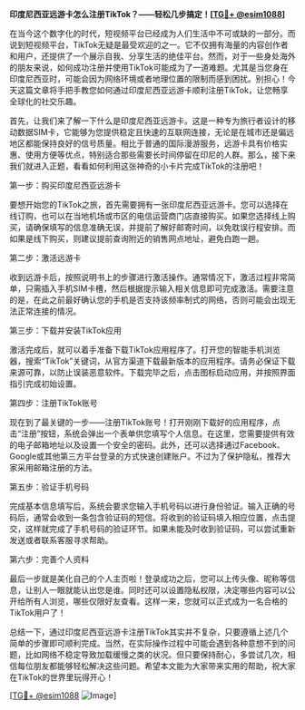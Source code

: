 **印度尼西亚远游卡怎么注册TikTok？——轻松几步搞定！[[TG💪+ @esim1088](https://t.me/s/esim1088)]**

在当今这个数字化的时代，短视频平台已经成为人们生活中不可或缺的一部分。而说到短视频平台，TikTok无疑是最受欢迎的之一。它不仅拥有海量的内容创作者和用户，还提供了一个展示自我、分享生活的绝佳平台。然而，对于一些身处海外的朋友来说，如何成功注册并使用TikTok可能成为了一道难题。尤其是当您身在印度尼西亚时，可能会因为网络环境或者地理位置的限制而感到困扰。别担心！今天这篇文章将手把手教您如何通过印度尼西亚远游卡顺利注册TikTok，让您畅享全球化的社交乐趣。

首先，让我们来了解一下什么是印度尼西亚远游卡。这是一种专为旅行者设计的移动数据SIM卡，它能够为您提供稳定且快速的互联网连接，无论是在城市还是偏远地区都能保持良好的信号质量。相比于普通的国际漫游服务，远游卡具有价格实惠、使用方便等优点，特别适合那些需要长时间停留在印尼的人群。那么，接下来我们就进入正题，看看如何利用这张神奇的小卡片完成TikTok的注册吧！

第一步：购买印度尼西亚远游卡

要想开始您的TikTok之旅，首先需要拥有一张印度尼西亚远游卡。您可以选择在线订购，也可以在当地机场或市区的电信运营商门店直接购买。如果您选择线上购买，请确保填写的信息准确无误，并提前了解好邮寄时间，以免耽误行程安排。而如果是线下购买，则建议提前查询附近的销售网点地址，避免白跑一趟。

第二步：激活远游卡

收到远游卡后，按照说明书上的步骤进行激活操作。通常情况下，激活过程非常简单，只需插入手机SIM卡槽，然后根据提示输入相关信息即可完成激活。需要注意的是，在此之前最好确认您的手机是否支持该频率制式的网络，否则可能会出现无法正常连接的情况。

第三步：下载并安装TikTok应用

激活完成后，就可以着手准备下载TikTok应用程序了。打开您的智能手机浏览器，搜索“TikTok”关键词，从官方渠道下载最新版本的应用程序。请务必保证下载来源可靠，以防止误装恶意软件。下载完毕之后，点击图标启动应用，并按照界面指引完成初始设置。

第四步：注册TikTok账号

现在到了最关键的一步——注册TikTok账号！打开刚刚下载好的应用程序，点击“注册”按钮，系统会弹出一个表单供您填写个人信息。在这里，您需要提供有效的电子邮箱地址以及设置一个安全的密码。此外，还可以选择通过Facebook、Google或其他第三方平台登录的方式快速创建账户。不过为了保护隐私，推荐大家采用邮箱注册的方法。

第五步：验证手机号码

完成基本信息填写后，系统会要求您输入手机号码以进行身份验证。输入正确的号码后，通常会收到一条包含验证码的短信。将收到的验证码填入相应位置，点击提交，这样就完成了手机号码的验证环节。如果未能及时收到验证码，可以尝试重新发送或者联系客服寻求帮助。

第六步：完善个人资料

最后一步就是美化自己的个人主页啦！登录成功之后，您可以上传头像、昵称等信息，让别人一眼就能认出您是谁。同时还可以设置隐私权限，决定哪些内容可以公开给所有人浏览，哪些仅限好友查看。这样一来，您就可以正式成为一名合格的TikTok用户了！

总结一下，通过印度尼西亚远游卡注册TikTok其实并不复杂，只要遵循上述几个简单的步骤即可顺利完成。当然，在实际操作过程中可能会遇到各种意想不到的问题，比如网络不稳定导致加载缓慢之类的状况。但只要保持耐心，多尝试几次，相信每位朋友都能够轻松解决这些问题。希望本文能为大家带来实用的帮助，祝大家在TikTok的世界里玩得开心！

[[TG💪+ @esim1088](https://t.me/s/esim1088) ![Image](https://i.postimg.cc/4NQfJmqS/Snipaste-2025-05-13-00-14-12.png)]